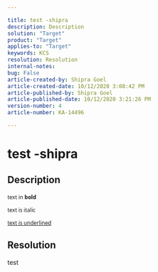 ```yaml
---

title: test -shipra  
description: Description  
solution: "Target"  
product: "Target"  
applies-to: "Target"  
keywords: KCS  
resolution: Resolution  
internal-notes:   
bug: False  
article-created-by: Shipra Goel  
article-created-date: 10/12/2020 3:08:42 PM  
article-published-by: Shipra Goel  
article-published-date: 10/12/2020 3:21:26 PM  
version-number: 4  
article-number: KA-14496

---
```


# test -shipra

## Description


<div data-wrapper="true" style="font-size:12px;font-family:'Segoe UI','Helvetica Neue',sans-serif;">


text in **bold**

text is italic

<u>text is underlined</u>

</div>




## Resolution

test
